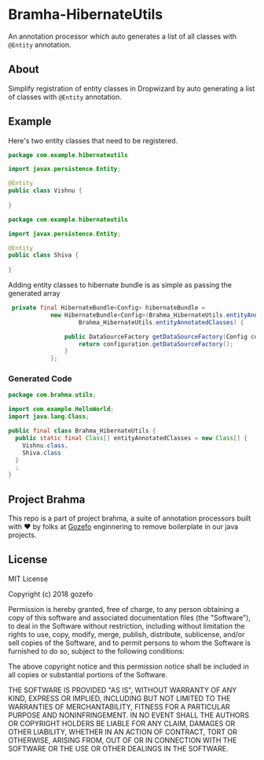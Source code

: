 # Bramha-HibernateUtils
An annotation processor which auto generates a list of all classes with ```@Entity``` annotation.

## About 
Simplify registration of entity classes in Dropwizard by auto generating a list of classes with ```@Entity``` annotation.

## Example
Here's two entity classes that need to be registered.
```java
package com.example.hibernateutils

import javax.persistence.Entity;

@Entity 
public class Vishnu {
    
}
```
```java
package com.example.hibernateutils

import javax.persistence.Entity;

@Entity 
public class Shiva {
    
}
```
Adding entity classes to hibernate bundle is as simple as passing the generated array
```java
 private final HibernateBundle<Config> hibernateBundle =
            new HibernateBundle<Config>(Brahma_HibernateUtils.entityAnnotatedClasses[0],
                    Brahma_HibernateUtils.entityAnnotatedClasses) {

                public DataSourceFactory getDataSourceFactory(Config configuration) {
                    return configuration.getDataSourceFactory();
                }
            };
```

### Generated Code
```java
package com.brahma.utils;

import com.example.HelloWorld;
import java.lang.Class;

public final class Brahma_HibernateUtils {
  public static final Class[] entityAnnotatedClasses = new Class[] {
    Vishnu.class,
    Shiva.class
  }
  ;
}
```
## Project Brahma
This repo is a part of project brahma, a suite of annotation processors built with :hearts: by folks at [Gozefo]( https://www.gozefo.com/) enginnering to remove boilerplate in our java projects.

## License
MIT License

Copyright (c) 2018 gozefo

Permission is hereby granted, free of charge, to any person obtaining a copy
of this software and associated documentation files (the "Software"), to deal
in the Software without restriction, including without limitation the rights
to use, copy, modify, merge, publish, distribute, sublicense, and/or sell
copies of the Software, and to permit persons to whom the Software is
furnished to do so, subject to the following conditions:

The above copyright notice and this permission notice shall be included in all
copies or substantial portions of the Software.

THE SOFTWARE IS PROVIDED "AS IS", WITHOUT WARRANTY OF ANY KIND, EXPRESS OR
IMPLIED, INCLUDING BUT NOT LIMITED TO THE WARRANTIES OF MERCHANTABILITY,
FITNESS FOR A PARTICULAR PURPOSE AND NONINFRINGEMENT. IN NO EVENT SHALL THE
AUTHORS OR COPYRIGHT HOLDERS BE LIABLE FOR ANY CLAIM, DAMAGES OR OTHER
LIABILITY, WHETHER IN AN ACTION OF CONTRACT, TORT OR OTHERWISE, ARISING FROM,
OUT OF OR IN CONNECTION WITH THE SOFTWARE OR THE USE OR OTHER DEALINGS IN THE
SOFTWARE.
